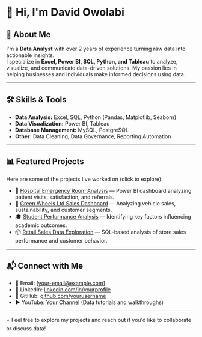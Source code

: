 # 👋 Hi, I'm David Owolabi

## 📌 About Me
I'm a **Data Analyst** with over 2 years of experience turning raw data into actionable insights.  
I specialize in **Excel, Power BI, SQL, Python, and Tableau** to analyze, visualize, and communicate data-driven solutions. 
My passion lies in helping businesses and individuals make informed decisions using data.

---

## 🛠 Skills & Tools
- **Data Analysis:** Excel, SQL, Python (Pandas, Matplotlib, Seaborn)  
- **Data Visualization:** Power BI, Tableau  
- **Database Management:** MySQL, PostgreSQL  
- **Other:** Data Cleaning, Data Governance, Reporting Automation  

---

## 📊 Featured Projects
Here are some of the projects I've worked on (click to explore):

- 🏥 [Hospital Emergency Room Analysis](#) — Power BI dashboard analyzing patient visits, satisfaction, and referrals.  
- 🚗 [Green Wheels Ltd Sales Dashboard](#) — Analyzing vehicle sales, sustainability, and customer segments.  
- 🎓 [Student Performance Analysis](#) — Identifying key factors influencing academic outcomes.  
- 📦 [Retail Sales Data Exploration](#) — SQL-based analysis of store sales performance and customer behavior.  

---

## 📬 Connect with Me
- 📧 Email: [your-email@example.com]  
- 💼 LinkedIn: [linkedin.com/in/yourprofile](#)  
- 🐙 GitHub: [github.com/yourusername](#)  
- ▶️ YouTube: [Your Channel](#) (Data tutorials and walkthroughs)  

---

⭐️ Feel free to explore my projects and reach out if you'd like to collaborate or discuss data!

